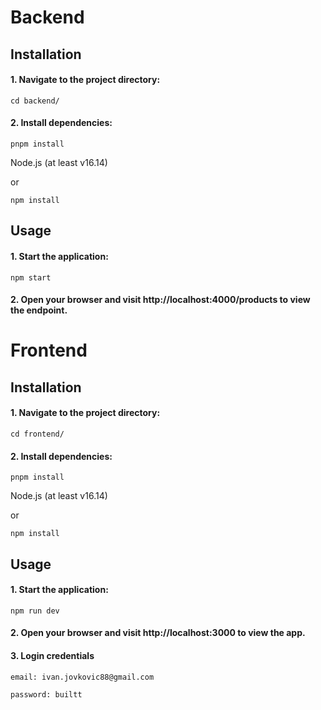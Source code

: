 # Backend

## Installation

#### 1. Navigate to the project directory:

`cd backend/`

#### 2. Install dependencies:

`pnpm install`

Node.js (at least v16.14)

or

`npm install`

## Usage

#### 1. Start the application:

`npm start`

#### 2. Open your browser and visit http://localhost:4000/products to view the endpoint.

# Frontend

## Installation

#### 1. Navigate to the project directory:

`cd frontend/`

#### 2. Install dependencies:

`pnpm install`

Node.js (at least v16.14)

or

`npm install`

## Usage

#### 1. Start the application:

`npm run dev`

#### 2. Open your browser and visit http://localhost:3000 to view the app.

#### 3. Login credentials

`email: ivan.jovkovic88@gmail.com`

`password: builtt`
